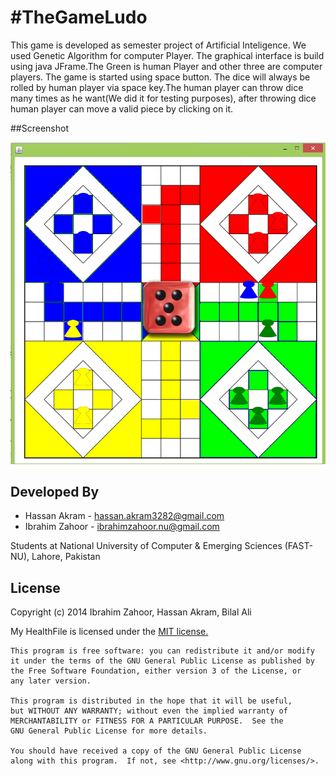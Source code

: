 #TheGameLudo
===========

This game is developed as semester project of Artificial Inteligence. We used Genetic Algorithm for computer Player. The graphical interface is build using java JFrame.The Green is human Player and other three are computer players. The game is started using space button. The dice will always be rolled by human player via space key.The human player can throw dice many times as he want(We did it for testing purposes), after throwing dice human player can move a valid piece by clicking on it.


##Screenshot

![Alt,mk text](https://raw.githubusercontent.com/hassanakram/TheGameLudo/master/screenshots/Untitled.png "Optional title jjhh")


##    Developed By

* Hassan Akram - <hassan.akram3282@gmail.com>
* Ibrahim Zahoor - <ibrahimzahoor.nu@gmail.com>

Students at National University of Computer & Emerging Sciences (FAST-NU), Lahore, Pakistan


##    License

Copyright (c) 2014 Ibrahim Zahoor, Hassan Akram, Bilal Ali

  My HealthFile is licensed under the [MIT license.](http://opensource.org/licenses/MIT)

    This program is free software: you can redistribute it and/or modify
    it under the terms of the GNU General Public License as published by
    the Free Software Foundation, either version 3 of the License, or
    any later version.

    This program is distributed in the hope that it will be useful,
    but WITHOUT ANY WARRANTY; without even the implied warranty of
    MERCHANTABILITY or FITNESS FOR A PARTICULAR PURPOSE.  See the
    GNU General Public License for more details.

    You should have received a copy of the GNU General Public License
    along with this program.  If not, see <http://www.gnu.org/licenses/>.
